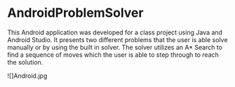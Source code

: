 # AndroidProblemSolver

This Android application was developed for a class project using Java and Android Studio. It presents two different problems that the user is able solve manually or by using the built in solver. The solver utilizes an A* Search to find a sequence of moves which the user is able to step through to reach the solution.

![]Android.jpg
